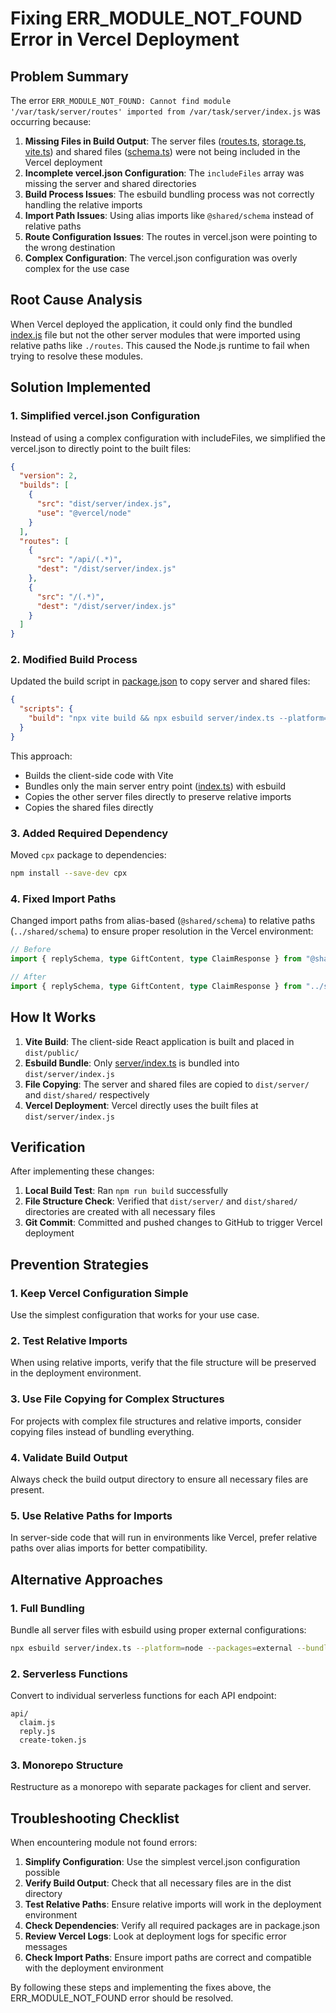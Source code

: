 # Fixing ERR_MODULE_NOT_FOUND Error in Vercel Deployment

## Problem Summary

The error `ERR_MODULE_NOT_FOUND: Cannot find module '/var/task/server/routes' imported from /var/task/server/index.js` was occurring because:

1. **Missing Files in Build Output**: The server files ([routes.ts](file:///c:/xampp/htdocs/src/HappyBirthdayReel/server/routes.ts), [storage.ts](file:///c:/xampp/htdocs/src/HappyBirthdayReel/server/storage.ts), [vite.ts](file:///c:/xampp/htdocs/src/HappyBirthdayReel/server/vite.ts)) and shared files ([schema.ts](file:///c:/xampp/htdocs/src/HappyBirthdayReel/shared/schema.ts)) were not being included in the Vercel deployment
2. **Incomplete vercel.json Configuration**: The `includeFiles` array was missing the server and shared directories
3. **Build Process Issues**: The esbuild bundling process was not correctly handling the relative imports
4. **Import Path Issues**: Using alias imports like `@shared/schema` instead of relative paths
5. **Route Configuration Issues**: The routes in vercel.json were pointing to the wrong destination
6. **Complex Configuration**: The vercel.json configuration was overly complex for the use case

## Root Cause Analysis

When Vercel deployed the application, it could only find the bundled [index.js](file:///c:/xampp/htdocs/src/HappyBirthdayReel/server/index.ts) file but not the other server modules that were imported using relative paths like `./routes`. This caused the Node.js runtime to fail when trying to resolve these modules.

## Solution Implemented

### 1. Simplified vercel.json Configuration

Instead of using a complex configuration with includeFiles, we simplified the vercel.json to directly point to the built files:

```json
{
  "version": 2,
  "builds": [
    {
      "src": "dist/server/index.js",
      "use": "@vercel/node"
    }
  ],
  "routes": [
    {
      "src": "/api/(.*)",
      "dest": "/dist/server/index.js"
    },
    {
      "src": "/(.*)",
      "dest": "/dist/server/index.js"
    }
  ]
}
```

### 2. Modified Build Process

Updated the build script in [package.json](file:///c:/xampp/htdocs/src/HappyBirthdayReel/package.json) to copy server and shared files:

```json
{
  "scripts": {
    "build": "npx vite build && npx esbuild server/index.ts --platform=node --packages=external --bundle --format=esm --outdir=dist && npx cpx \"server/*\" dist/server && npx cpx \"shared/*\" dist/shared"
  }
}
```

This approach:
- Builds the client-side code with Vite
- Bundles only the main server entry point ([index.ts](file:///c:/xampp/htdocs/src/HappyBirthdayReel/server/index.ts)) with esbuild
- Copies the other server files directly to preserve relative imports
- Copies the shared files directly

### 3. Added Required Dependency

Moved `cpx` package to dependencies:

```bash
npm install --save-dev cpx
```

### 4. Fixed Import Paths

Changed import paths from alias-based (`@shared/schema`) to relative paths (`../shared/schema`) to ensure proper resolution in the Vercel environment:

```typescript
// Before
import { replySchema, type GiftContent, type ClaimResponse } from "@shared/schema";

// After
import { replySchema, type GiftContent, type ClaimResponse } from "../shared/schema";
```

## How It Works

1. **Vite Build**: The client-side React application is built and placed in `dist/public/`
2. **Esbuild Bundle**: Only [server/index.ts](file:///c:/xampp/htdocs/src/HappyBirthdayReel/server/index.ts) is bundled into `dist/server/index.js`
3. **File Copying**: The server and shared files are copied to `dist/server/` and `dist/shared/` respectively
4. **Vercel Deployment**: Vercel directly uses the built files at `dist/server/index.js`

## Verification

After implementing these changes:

1. **Local Build Test**: Ran `npm run build` successfully
2. **File Structure Check**: Verified that `dist/server/` and `dist/shared/` directories are created with all necessary files
3. **Git Commit**: Committed and pushed changes to GitHub to trigger Vercel deployment

## Prevention Strategies

### 1. Keep Vercel Configuration Simple
Use the simplest configuration that works for your use case.

### 2. Test Relative Imports
When using relative imports, verify that the file structure will be preserved in the deployment environment.

### 3. Use File Copying for Complex Structures
For projects with complex file structures and relative imports, consider copying files instead of bundling everything.

### 4. Validate Build Output
Always check the build output directory to ensure all necessary files are present.

### 5. Use Relative Paths for Imports
In server-side code that will run in environments like Vercel, prefer relative paths over alias imports for better compatibility.

## Alternative Approaches

### 1. Full Bundling
Bundle all server files with esbuild using proper external configurations:

```bash
npx esbuild server/index.ts --platform=node --packages=external --bundle --format=esm --outdir=dist --external:@shared/* --external:./routes --external:./vite --external:./storage
```

### 2. Serverless Functions
Convert to individual serverless functions for each API endpoint:

```
api/
  claim.js
  reply.js
  create-token.js
```

### 3. Monorepo Structure
Restructure as a monorepo with separate packages for client and server.

## Troubleshooting Checklist

When encountering module not found errors:

1. **Simplify Configuration**: Use the simplest vercel.json configuration possible
2. **Verify Build Output**: Check that all necessary files are in the dist directory
3. **Test Relative Paths**: Ensure relative imports will work in the deployment environment
4. **Check Dependencies**: Verify all required packages are in package.json
5. **Review Vercel Logs**: Look at deployment logs for specific error messages
6. **Check Import Paths**: Ensure import paths are correct and compatible with the deployment environment

By following these steps and implementing the fixes above, the ERR_MODULE_NOT_FOUND error should be resolved.